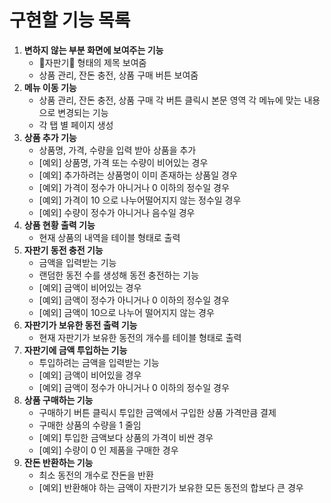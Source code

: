 # 구현할 기능 목록

1. **변하지 않는 부분 화면에 보여주는 기능**
   - 🥤자판기🥤 형태의 제목 보여줌
   - 상품 관리, 잔돈 충전, 상품 구매 버튼 보여줌
2. **메뉴 이동 기능**
   - 상품 관리, 잔돈 충전, 상품 구매 각 버튼 클릭시 본문 영역 각 메뉴에 맞는 내용으로 변경되는 기능
   - 각 탭 별 페이지 생성
3. **상품 추가 기능**
   - 상품명, 가격, 수량을 입력 받아 상품을 추가
   - [예외] 상품명, 가격 또는 수량이 비어있는 경우
   - [예외] 추가하려는 상품명이 이미 존재하는 상품일 경우
   - [예외] 가격이 정수가 아니거나 0 이하의 정수일 경우
   - [예외] 가격이 10 으로 나누어떨어지지 않는 정수일 경우
   - [예외] 수량이 정수가 아니거나 음수일 경우
4. **상품 현황 출력 기능**
   - 현재 상품의 내역을 테이블 형태로 출력
5. **자판기 동전 충전 기능**
   - 금액을 입력받는 기능
   - 랜덤한 동전 수를 생성해 동전 충전하는 기능
   - [예외] 금액이 비어있는 경우
   - [예외] 금액이 정수가 아니거나 0 이하의 정수일 경우
   - [예외] 금액이 10으로 나누어 떨어지지 않는 경우
6. **자판기가 보유한 동전 출력 기능**
   - 현재 자판기가 보유한 동전의 개수를 테이블 형태로 출력
7. **자판기에 금액 투입하는 기능**
   - 투입하려는 금액을 입력받는 기능
   - [예외] 금액이 비어있을 경우
   - [예외] 금액이 정수가 아니거나 0 이하의 정수일 경우
8. **상품 구매하는 기능**
   - 구매하기 버튼 클릭시 투입한 금액에서 구입한 상품 가격만큼 결제
   - 구매한 상품의 수량을 1 줄임
   - [예외] 투입한 금액보다 상품의 가격이 비싼 경우
   - [예외] 수량이 0 인 제품을 구매한 경우
9. **잔돈 반환하는 기능**
   - 최소 동전의 개수로 잔돈을 반환
   - [예외] 반환해야 하는 금액이 자판기가 보유한 모든 동전의 합보다 큰 경우

